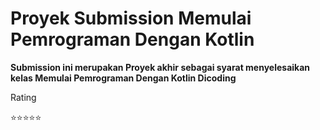 # Proyek Submission Memulai Pemrograman Dengan Kotlin

**Submission ini merupakan Proyek akhir sebagai syarat menyelesaikan kelas Memulai Pemrograman Dengan Kotlin Dicoding**<br>

Rating  

⭐⭐⭐⭐⭐


